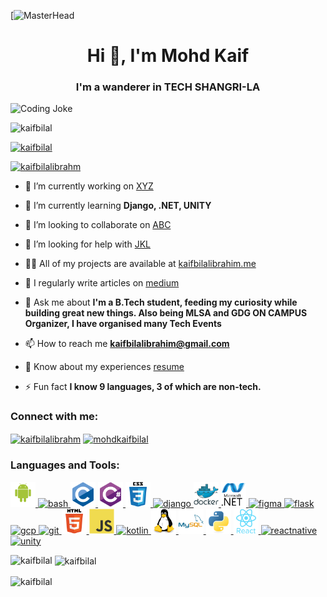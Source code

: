 [![MasterHead](https://unsplash.com/photos/gray-and-black-laptop-computer-on-surface-Im7lZjxeLhg)
<h1 align="center">Hi 👋, I'm Mohd Kaif</h1>
<h3 align="center">I'm a wanderer in TECH SHANGRI-LA</h3>
<img aliegn="right" alt="Coding Joke" width = "400" src="https://media0.giphy.com/media/v1.Y2lkPTc5MGI3NjExYjU0ZDlybTJxeHVzOGJvNG00eDl4YXFxdDFxZ3EyZWloeGp1bXN1MyZlcD12MV9pbnRlcm5hbF9naWZfYnlfaWQmY3Q9Zw/Vcdbi5o470i9FACaZO/giphy.webp">
<p align="left"> <img src="https://komarev.com/ghpvc/?username=kaifbilal&label=Profile%20views&color=0e75b6&style=flat" alt="kaifbilal" /> </p>

<p align="left"> <a href="https://github.com/ryo-ma/github-profile-trophy"><img src="https://github-profile-trophy.vercel.app/?username=kaifbilal" alt="kaifbilal" /></a> </p>

<p align="left"> <a href="https://twitter.com/kaifbilalibrahm" target="blank"><img src="https://img.shields.io/twitter/follow/kaifbilalibrahm?logo=twitter&style=for-the-badge" alt="kaifbilalibrahm" /></a> </p>

- 🔭 I’m currently working on [XYZ](XYZ)

- 🌱 I’m currently learning **Django, .NET, UNITY**

- 👯 I’m looking to collaborate on [ABC](ABC)

- 🤝 I’m looking for help with [JKL](JKL)

- 👨‍💻 All of my projects are available at [kaifbilalibrahim.me](kaifbilalibrahim.me)

- 📝 I regularly write articles on [medium](medium)

- 💬 Ask me about **I'm a B.Tech student, feeding my curiosity while building great new things. Also being MLSA and GDG ON CAMPUS Organizer, I have organised many Tech Events**

- 📫 How to reach me **kaifbilalibrahim@gmail.com**

- 📄 Know about my experiences [resume](resume)

- ⚡ Fun fact **I know 9 languages, 3 of which are non-tech.**

<h3 align="left">Connect with me:</h3>
<p align="left">
<a href="https://twitter.com/kaifbilalibrahm" target="blank"><img align="center" src="https://raw.githubusercontent.com/rahuldkjain/github-profile-readme-generator/master/src/images/icons/Social/twitter.svg" alt="kaifbilalibrahm" height="30" width="40" /></a>
<a href="https://linkedin.com/in/mohdkaifbilal" target="blank"><img align="center" src="https://raw.githubusercontent.com/rahuldkjain/github-profile-readme-generator/master/src/images/icons/Social/linked-in-alt.svg" alt="mohdkaifbilal" height="30" width="40" /></a>
</p>

<h3 align="left">Languages and Tools:</h3>
<p align="left"> <a href="https://developer.android.com" target="_blank" rel="noreferrer"> <img src="https://raw.githubusercontent.com/devicons/devicon/master/icons/android/android-original-wordmark.svg" alt="android" width="40" height="40"/> </a> <a href="https://www.gnu.org/software/bash/" target="_blank" rel="noreferrer"> <img src="https://www.vectorlogo.zone/logos/gnu_bash/gnu_bash-icon.svg" alt="bash" width="40" height="40"/> </a> <a href="https://www.cprogramming.com/" target="_blank" rel="noreferrer"> <img src="https://raw.githubusercontent.com/devicons/devicon/master/icons/c/c-original.svg" alt="c" width="40" height="40"/> </a> <a href="https://www.w3schools.com/cs/" target="_blank" rel="noreferrer"> <img src="https://raw.githubusercontent.com/devicons/devicon/master/icons/csharp/csharp-original.svg" alt="csharp" width="40" height="40"/> </a> <a href="https://www.w3schools.com/css/" target="_blank" rel="noreferrer"> <img src="https://raw.githubusercontent.com/devicons/devicon/master/icons/css3/css3-original-wordmark.svg" alt="css3" width="40" height="40"/> </a> <a href="https://www.djangoproject.com/" target="_blank" rel="noreferrer"> <img src="https://cdn.worldvectorlogo.com/logos/django.svg" alt="django" width="40" height="40"/> </a> <a href="https://www.docker.com/" target="_blank" rel="noreferrer"> <img src="https://raw.githubusercontent.com/devicons/devicon/master/icons/docker/docker-original-wordmark.svg" alt="docker" width="40" height="40"/> </a> <a href="https://dotnet.microsoft.com/" target="_blank" rel="noreferrer"> <img src="https://raw.githubusercontent.com/devicons/devicon/master/icons/dot-net/dot-net-original-wordmark.svg" alt="dotnet" width="40" height="40"/> </a> <a href="https://www.figma.com/" target="_blank" rel="noreferrer"> <img src="https://www.vectorlogo.zone/logos/figma/figma-icon.svg" alt="figma" width="40" height="40"/> </a> <a href="https://flask.palletsprojects.com/" target="_blank" rel="noreferrer"> <img src="https://www.vectorlogo.zone/logos/pocoo_flask/pocoo_flask-icon.svg" alt="flask" width="40" height="40"/> </a> <a href="https://cloud.google.com" target="_blank" rel="noreferrer"> <img src="https://www.vectorlogo.zone/logos/google_cloud/google_cloud-icon.svg" alt="gcp" width="40" height="40"/> </a> <a href="https://git-scm.com/" target="_blank" rel="noreferrer"> <img src="https://www.vectorlogo.zone/logos/git-scm/git-scm-icon.svg" alt="git" width="40" height="40"/> </a> <a href="https://www.w3.org/html/" target="_blank" rel="noreferrer"> <img src="https://raw.githubusercontent.com/devicons/devicon/master/icons/html5/html5-original-wordmark.svg" alt="html5" width="40" height="40"/> </a> <a href="https://developer.mozilla.org/en-US/docs/Web/JavaScript" target="_blank" rel="noreferrer"> <img src="https://raw.githubusercontent.com/devicons/devicon/master/icons/javascript/javascript-original.svg" alt="javascript" width="40" height="40"/> </a> <a href="https://kotlinlang.org" target="_blank" rel="noreferrer"> <img src="https://www.vectorlogo.zone/logos/kotlinlang/kotlinlang-icon.svg" alt="kotlin" width="40" height="40"/> </a> <a href="https://www.linux.org/" target="_blank" rel="noreferrer"> <img src="https://raw.githubusercontent.com/devicons/devicon/master/icons/linux/linux-original.svg" alt="linux" width="40" height="40"/> </a> <a href="https://www.mysql.com/" target="_blank" rel="noreferrer"> <img src="https://raw.githubusercontent.com/devicons/devicon/master/icons/mysql/mysql-original-wordmark.svg" alt="mysql" width="40" height="40"/> </a> <a href="https://www.python.org" target="_blank" rel="noreferrer"> <img src="https://raw.githubusercontent.com/devicons/devicon/master/icons/python/python-original.svg" alt="python" width="40" height="40"/> </a> <a href="https://reactjs.org/" target="_blank" rel="noreferrer"> <img src="https://raw.githubusercontent.com/devicons/devicon/master/icons/react/react-original-wordmark.svg" alt="react" width="40" height="40"/> </a> <a href="https://reactnative.dev/" target="_blank" rel="noreferrer"> <img src="https://reactnative.dev/img/header_logo.svg" alt="reactnative" width="40" height="40"/> </a> <a href="https://unity.com/" target="_blank" rel="noreferrer"> <img src="https://www.vectorlogo.zone/logos/unity3d/unity3d-icon.svg" alt="unity" width="40" height="40"/> </a> </p>

<p><img align="left" src="https://github-readme-stats.vercel.app/api/top-langs?username=kaifbilal&show_icons=true&locale=en&layout=compact" alt="kaifbilal" /></p>

<p>&nbsp;<img align="center" src="https://github-readme-stats.vercel.app/api?username=kaifbilal&show_icons=true&locale=en" alt="kaifbilal" /></p>

<p><img align="center" src="https://github-readme-streak-stats.herokuapp.com/?user=kaifbilal&" alt="kaifbilal" /></p>
